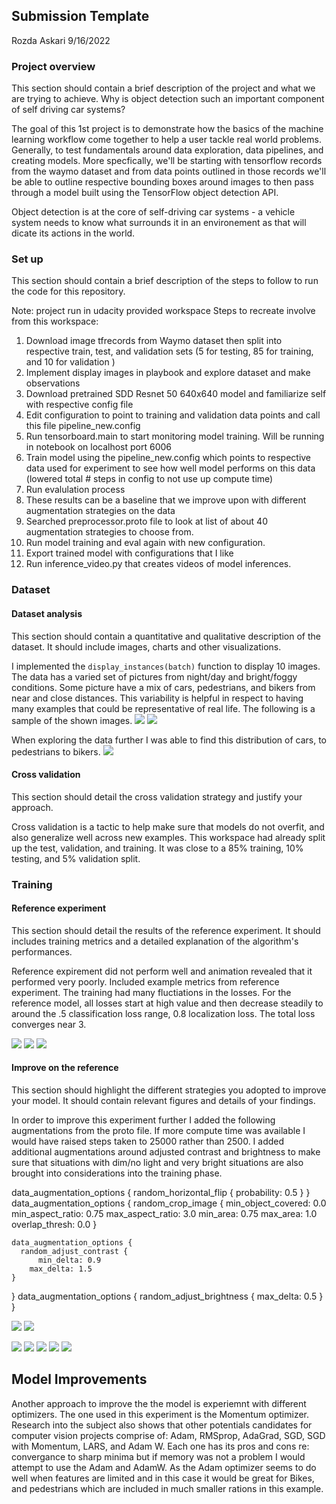 ## Submission Template
Rozda Askari
9/16/2022

### Project overview
This section should contain a brief description of the project and what we are trying to achieve. Why is object detection such an important component of self driving car systems?

The goal of this 1st project is to demonstrate how the basics of the machine learning workflow come together to help a user tackle real world problems. Generally, to test fundamentals around data exploration, data pipelines, and creating models. More specfically, we'll be starting with tensorflow records from the waymo dataset and from data points outlined in those records we'll be able to outline respective bounding boxes around images to then pass through a model built using the TensorFlow object detection API.

Object detection is at the core of self-driving car systems - a vehicle system needs to know what surrounds it in an environement as that will dicate its actions in the world. 

### Set up
This section should contain a brief description of the steps to follow to run the code for this repository.

Note: project run in udacity provided workspace 
Steps to recreate involve from this workspace:
1) Download image tfrecords from Waymo dataset then split into respective train, test, and validation sets (5 for testing, 85 for training, and 10 for validation )
2) Implement display images in playbook and explore dataset and make observations
3) Download pretrained SDD Resnet 50 640x640 model and familiarize self with respective config file
4) Edit configuration to point to training and validation data points and call this file pipeline_new.config
5) Run tensorboard.main to start monitoring model training. Will be running in notebook on localhost port 6006
6) Train model using the pipeline_new.config which points to respective data used for experiment to see how well model performs on this data (lowered total # steps in config to not use up compute time)
6) Run evalulation process
7) These results can be a baseline that we improve upon with different augmentation strategies on the data
8) Searched preprocessor.proto file to look at list of about 40 augmentation strategies to choose from.
9) Run model training and eval again with new configuration. 
10) Export trained model with configurations that I like
11) Run inference_video.py that creates videos of model inferences.


### Dataset
#### Dataset analysis
This section should contain a quantitative and qualitative description of the dataset. It should include images, charts and other visualizations.

I implemented the `display_instances(batch)` function to display 10 images. The data has a varied set of pictures from night/day and bright/foggy conditions. Some picture have a mix of cars, pedestrians, and bikers from near and close distances. This variability is helpful in respect to having many examples that could be representative of real life.  The following is a sample of the shown images. 
![](assets/img1.png) 
![](assets/img2.png)

When exploring the data further I was able to find this distribution of cars, to pedestrians to bikers. 
![](assets/data.png)

#### Cross validation
This section should detail the cross validation strategy and justify your approach.

Cross validation is a tactic to help make sure that models do not overfit, and also generalize well across new examples. This workspace had already split up the test, validation, and training. It was close to a 85% training, 10% testing, and 5% validation split. 

### Training
#### Reference experiment
This section should detail the results of the reference experiment. It should includes training metrics and a detailed explanation of the algorithm's performances.

Reference expirement did not perform well and animation revealed that it performed very poorly. Included example metrics from reference experiment. The training had many fluctiations in the losses. For the reference model, all losses start at high value and then decrease steadily to around the .5 classification loss range, 0.8 localization loss. The total loss converges near 3.

![](assets/exp1/precision_recall_map.png)
![](assets/exp1/loss.png)
![](assets/exp1/lr.png)


#### Improve on the reference
This section should highlight the different strategies you adopted to improve your model. It should contain relevant figures and details of your findings.

In order to improve this experiment further I added the following augmentations from the proto file. If more compute time was available I would have raised steps taken to 25000 rather than 2500. I added additional augmentations around adjusted contrast and brightness to make sure that situations with dim/no light and very bright situations are also brought into considerations into the training phase.  

  data_augmentation_options {
    random_horizontal_flip {
    	probability: 0.5 
    }
  }
  data_augmentation_options {
    random_crop_image {
      min_object_covered: 0.0
      min_aspect_ratio: 0.75
      max_aspect_ratio: 3.0
      min_area: 0.75
      max_area: 1.0
      overlap_thresh: 0.0
    }
    
    data_augmentation_options {
      random_adjust_contrast {
    	  min_delta: 0.9 
        max_delta: 1.5
    }
  }
  data_augmentation_options {
    random_adjust_brightness {
    	max_delta: 0.5 
    }
  }

![](assets/exp3/brightness.png)
![](assets/exp3/contrast.png)


![](assets/exp1/detectbox_recall.png)
![](assets/exp2/detectbox_precision.png)
![](assets/exp2/map.png)
![](assets/exp2/loss2.png)
![](assets/exp2/lr2.png)

## Model Improvements
Another approach to improve the the model is experiemnt with different optimizers. The one used in this experiment is the Momentum optimizer. Research into the subject also shows that other potentials candidates for computer vision projects comprise of: Adam, RMSprop, AdaGrad, SGD, SGD with Momentum, LARS, and Adam W. Each one has its pros and cons re: convergance to sharp minima but if memory was not a problem I would attempt to use the Adam and AdamW. As the Adam optimizer seems to do well when features are limited and in this case it would be great for Bikes, and pedestrians which are included in much smaller rations in this example. 